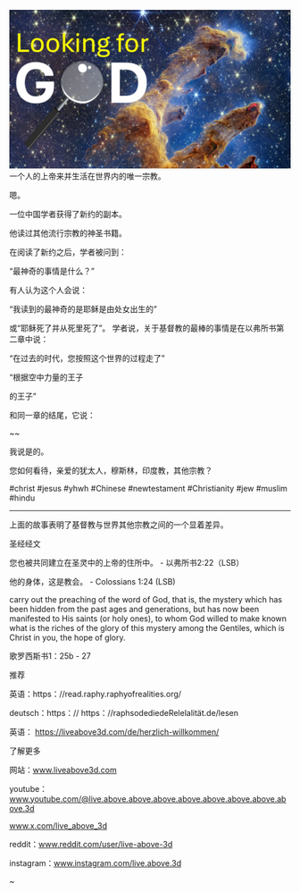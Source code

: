 ![Video cover image](../cover.jpg)
一个人的上帝来并生活在世界内的唯一宗教。

嗯。

一位中国学者获得了新约的副本。

他读过其他流行宗教的神圣书籍。

在阅读了新约之后，学者被问到：

“最神奇的事情是什么？”

有人认为这个人会说：

“我读到的最神奇的是耶稣是由处女出生的”

或“耶稣死了并从死里死了”。 学者说，关于基督教的最棒的事情是在以弗所书第二章中说：

“在过去的时代，您按照这个世界的过程走了”

“根据空中力量的王子

的王子”

和同一章的结尾，它说：

~~

我说是的。

您如何看待，亲爱的犹太人，穆斯林，印度教，其他宗教？

#christ #jesus #yhwh #Chinese #newtestament #Christianity #jew #muslim #hindu

---

上面的故事表明了基督教与世界其他宗教之间的一个显着差异。

圣经经文


您也被共同建立在圣灵中的上帝的住所中。 - 以弗所书2:22（LSB）

他的身体，这是教会。 - Colossians 1:24 (LSB)


carry out the preaching of the word of God, that is, the mystery which has been hidden from the past ages and generations, but has now been manifested to His saints (or holy ones), to whom God willed to make known what is the riches of the glory of this mystery among the Gentiles, which is Christ in you, the hope of glory.

歌罗西斯书1：25b  -  27

推荐


英语：https：//read.raphy.raphyofrealities.org/

deutsch：https：// https：//raphsodediedeRelelalität.de/lesen

英语： https://liveabove3d.com/de/herzlich-willkommen/

了解更多

网站：www.liveabove3d.com


youtube：www.youtube.com/@live.above.above.above.above.above.above.above.above.3d

www.x.com/live_above_3d

reddit：www.reddit.com/user/live-above-3d

instagram：www.instagram.com/live.above.3d

~






